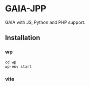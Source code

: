 # GAIA-JPP

GAIA with JS, Python and PHP support.

## Installation

### wp

```
cd wp
wp-env start
```

### vite

```
```